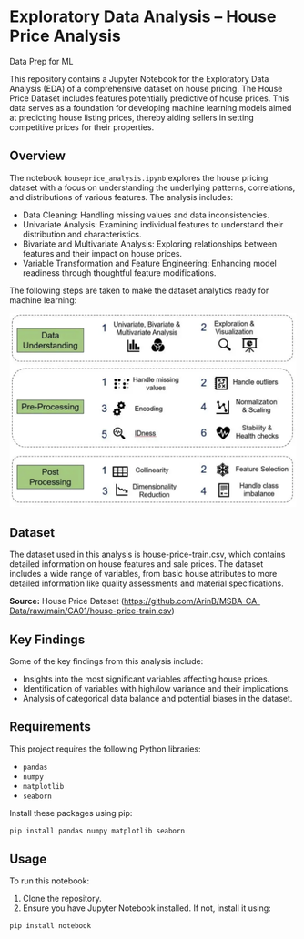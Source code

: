 # Exploratory Data Analysis – House Price Analysis
Data Prep for ML

This repository contains a Jupyter Notebook for the Exploratory Data Analysis (EDA) of a comprehensive dataset on house pricing. The House Price Dataset includes features potentially predictive of house prices. This data serves as a foundation for developing machine learning models aimed at predicting house listing prices, thereby aiding sellers in setting competitive prices for their properties.


## Overview

The notebook `houseprice_analysis.ipynb` explores the house pricing dataset with a focus on understanding the underlying patterns, correlations, and distributions of various features. The analysis includes:

- Data Cleaning: Handling missing values and data inconsistencies.
- Univariate Analysis: Examining individual features to understand their distribution and characteristics.
- Bivariate and Multivariate Analysis: Exploring relationships between features and their impact on house prices.
- Variable Transformation and Feature Engineering: Enhancing model readiness through thoughtful feature modifications.

The following steps are taken to make the dataset analytics ready for machine learning:

![Data Preparation](https://github.com/vish8301/EDA-HousePriceAnalysis/blob/main/readme_image.png "Data Preparation Process")


## Dataset

The dataset used in this analysis is house-price-train.csv, which contains detailed information on house features and sale prices. The dataset includes a wide range of variables, from basic house attributes to more detailed information like quality assessments and material specifications.

**Source:** House Price Dataset (https://github.com/ArinB/MSBA-CA-Data/raw/main/CA01/house-price-train.csv)


## Key Findings

Some of the key findings from this analysis include:

- Insights into the most significant variables affecting house prices.
- Identification of variables with high/low variance and their implications.
- Analysis of categorical data balance and potential biases in the dataset.


## Requirements

This project requires the following Python libraries:

- `pandas`
- `numpy`
- `matplotlib`
- `seaborn`

Install these packages using pip:

```bash
pip install pandas numpy matplotlib seaborn
```

## Usage

To run this notebook:

1. Clone the repository.
2. Ensure you have Jupyter Notebook installed. If not, install it using:

```bash
pip install notebook
```
